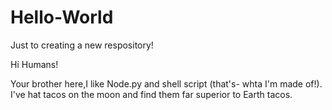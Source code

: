 # Hello-World
Just to creating a new respository!

Hi Humans!

Your brother here,I like Node.py and shell script (that's- whta I'm made of!).
I've hat tacos on the moon and find them far superior to Earth tacos.

